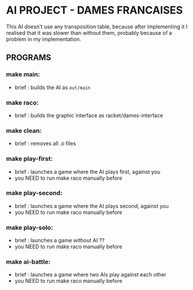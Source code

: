 # __AI PROJECT - DAMES FRANCAISES__ <!--- # "Comment" Use CTRL+SHIFT+V to view the markdown -->

This AI doesn't use any transposition table, because after implementing it I realised that it was slower than without them, probably because of a problem in my implementation. 

## __PROGRAMS__

### make main:
  * brief   : builds the AI as ```out/main```

### make raco:
  * brief   : builds the graphic interface as racket/dames-interface

### make clean:
  * brief   : removes all .o files

### make play-first:
  * brief   : launches a game where the AI plays first, against you
  * you NEED to run make raco manually before

### make play-second:
  * brief   : launches a game where the AI plays second, against you
  * you NEED to run make raco manually before

### make play-solo:
  * brief   : launches a game without AI ?? 
  * you NEED to run make raco manually before

### make ai-battle:
  * brief   : launches a game where two AIs play against each other
  * you NEED to run make raco manually before

